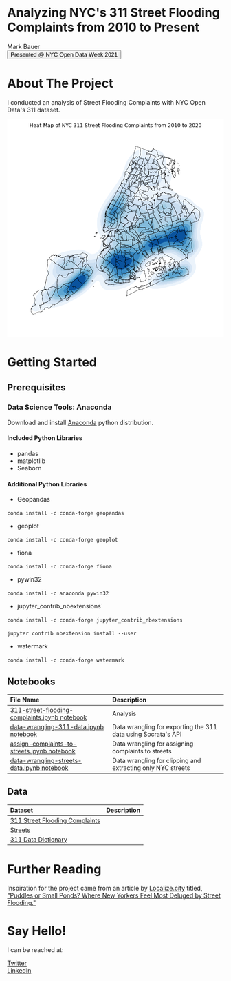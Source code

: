 # Analyzing NYC's 311 Street Flooding Complaints from 2010 to Present  
Mark Bauer  
<button name="button" title="Click to view presentation on YouTube." onclick="https://www.youtube.com/watch?v=ejgrO5-RatE">Presented @ NYC Open Data Week 2021</button>

# About The Project
I conducted an analysis of Street Flooding Complaints with NYC Open Data's 311 dataset. 

![cover photo](figures/cover-photo.png)

# Getting Started

## Prerequisites

### Data Science Tools: Anaconda

Download and install [Anaconda](https://www.anaconda.com/products/individual) python distribution.

#### Included Python Libraries

- pandas
- matplotlib
- Seaborn

#### Additional Python Libraries

- Geopandas

`conda install -c conda-forge geopandas`

- geoplot

`conda install -c conda-forge geoplot`

- fiona

`conda install -c conda-forge fiona`

- pywin32

`conda install -c anaconda pywin32`

- jupyter_contrib_nbextensions`

`conda install -c conda-forge jupyter_contrib_nbextensions`

`jupyter contrib nbextension install --user`

- watermark

`conda install -c conda-forge watermark`

## Notebooks

| File Name | Description |
| :-------- | :---------- |
| [311-street-flooding-complaints.ipynb notebook](analysis-nyc-311-street-flooding.ipynb) | Analysis |
| [data-wrangling-311-data.ipynb notebook](/data-wrangling/data-wrangling-311-data.ipynb) | Data wrangling for exporting the 311 data using Socrata's API |
| [assign-complaints-to-streets.ipynb notebook](analysis-assign-complaints-to-streets.ipynb) | Data wrangling for assigning complaints to streets |
| [data-wrangling-streets-data.ipynb notebook](/data-wrangling/data-wrangling-streets-data.ipynb) | Data wrangling for clipping and extracting only NYC streets |

## Data 

| Dataset | Description |
| :-------- | :---------- |
| [311 Street Flooding Complaints](https://github.com/mebauer/nyc-311-street-flooding/blob/main/data/311-flooding-data.csv) | |
| [Streets](https://github.com/mebauer/nyc-311-street-flooding/blob/main/data/streets_clipped.json) | |
| [311 Data Dictionary](https://github.com/mebauer/nyc-311-street-flooding/blob/main/data/311_SR_Data_Dictionary_2018.xlsx) | |

# Further Reading

Inspiration for the project came from an article by [Localize.city](https://www.localize.city/) titled, ["Puddles or Small Ponds? Where New Yorkers Feel Most Deluged by Street Flooding."](https://www.localize.city/blog/puddles-or-small-ponds-where-new-yorkers-feel-most-deluged-by-street-flooding/) 

# Say Hello!   

I can be reached at:  

[Twitter](https://twitter.com/markbauerwater)  
[LinkedIn](https://www.linkedin.com/in/markebauer/)